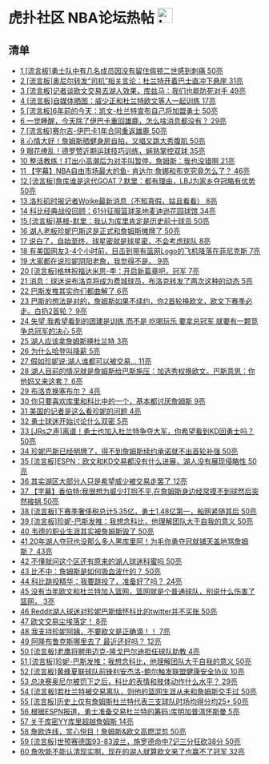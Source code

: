 # 虎扑社区 NBA论坛热帖 <img src="https://file.ipadown.com/tophub/assets/images/media/bbs.hupu.com.png_50x50.png" width="30" alt="Logo"></img>

## 清单

* [1 [流言板]勇士队中有几名成员因没有留住佩顿二世感到刺痛 50亮](https://bbs.hupu.com/54594097.html)
* [2 [流言板]奥尼尔转发“司机”相关言论：杜兰特开着巴士直冲下悬崖 31亮](https://bbs.hupu.com/54594148.html)
* [3 [流言板]记者谈欧文交易去湖人效果，库兹马：我们也能防死对手 49亮](https://bbs.hupu.com/54594140.html)
* [4 [流言板]自媒体晒图：威少正和杜兰特欧文等人一起训练 17亮](https://bbs.hupu.com/54594395.html)
* [5 [流言板]6年前的今天：凯文-杜兰特宣布自己将加盟勇士 50亮](https://bbs.hupu.com/54593318.html)
* [6 一觉睡醒，今天除了伊巴卡重回雄鹿，怎么啥消息都没有？ 29亮](https://bbs.hupu.com/54594287.html)
* [7 [流言板]赛尔吉-伊巴卡1年合同重返雄鹿 50亮](https://bbs.hupu.com/54592664.html)
* [8 心情大好！詹姆斯晒健身房自拍，又唱又跳大秀腹肌 50亮](https://bbs.hupu.com/54591634.html)
* [9 眼花缭乱！德罗赞近期运球技巧训练，娴熟掌控双球 35亮](https://bbs.hupu.com/54594146.html)
* [10 整活教练！打出小高潮后为对手叫暂停，詹姆斯：我也没错啊 21亮](https://bbs.hupu.com/54594295.html)
* [11 【字幕】NBA自由市场最大的鱼- 肯达尔·詹娜和布克究竟怎么了？ 46亮](https://bbs.hupu.com/54589470.html)
* [12 [流言板]詹库谁是这代GOAT？默里：都有理由，LBJ为家乡夺冠略有优势 50亮](https://bbs.hupu.com/54591282.html)
* [13 洛杉矶时报记者Woike最新消息（不知真假，姑且看看） 8亮](https://bbs.hupu.com/54594143.html)
* [14 科比经典战役回顾：61分征服篮球圣地麦迪逊花园球馆 34亮](https://bbs.hupu.com/54589734.html)
* [15 [流言板]基根-默里：我认为库里肯定是历史前十球员 50亮](https://bbs.hupu.com/54591000.html)
* [16 湖人老板珍妮巴斯这是正式和詹姆斯摊牌了 50亮](https://bbs.hupu.com/54588874.html)
* [17 说白了，自始至终，球星密就是球星密，不会考虑球队 8亮](https://bbs.hupu.com/54594337.html)
* [18 有美国网友3-4个小时前，目击到带有篮网Logo的飞机降落在菲尼克斯 ​ 7亮](https://bbs.hupu.com/54594104.html)
* [19 大家都在说珍妮阴阳老詹，我觉得不是。 9亮](https://bbs.hupu.com/54594182.html)
* [20 [流言板]格林祝福达米恩-李：开启新篇章吧，冠军 7亮](https://bbs.hupu.com/54594516.html)
* [21 消息：球迷说布洛克将成为费城球员，布洛克转发了两次这种的动态 5亮](https://bbs.hupu.com/54594114.html)
* [22 巴斯发推其实你们都曲解了 6亮](https://bbs.hupu.com/54593905.html)
* [23 巴斯的想法是对的，詹姆斯如果不续约，你2首轮换欧文，欧文下赛季必走。白扔2首轮？ 9亮](https://bbs.hupu.com/54594531.html)
* [24 失望 我希望看到的团建是训练 而不是 吃喝玩乐 要拿总冠军 就要有一颗竞争总冠军的决心 5亮](https://bbs.hupu.com/54594434.html)
* [25 湖人应该拿詹姆斯换杜兰特 3亮](https://bbs.hupu.com/54594402.html)
* [26 为什么哈登叫降薪 5亮](https://bbs.hupu.com/54594309.html)
* [27 假如珍妮说:湖人谁都可以被交易... 11亮](https://bbs.hupu.com/54593946.html)
* [28 湖人目前的情况就是詹姆斯给巴斯施压：加选秀权换欧文。巴斯意思：你他妈又来这套？ 6亮](https://bbs.hupu.com/54594086.html)
* [29 布洛克换塞布尔？ 4亮](https://bbs.hupu.com/54594125.html)
* [30 你只要喜欢库里和科比中的一个，基本都讨厌詹姆斯 9亮](https://bbs.hupu.com/54594089.html)
* [31 美国的记者是这么看珍妮的问题 4亮](https://bbs.hupu.com/54593972.html)
* [32 勇士球迷开始讨论什么双密 5亮](https://bbs.hupu.com/54594133.html)
* [33 [JRs之声]离谱！勇士也加入杜兰特争夺大军，你希望看到KD回勇士吗？ 50亮](https://bbs.hupu.com/54585066.html)
* [34 珍妮巴斯已经明牌了，得不到詹姆斯续约承诺就不出首轮补强 50亮](https://bbs.hupu.com/54590142.html)
* [35 [流言板]ESPN：欧文和KD交易都没有什么进展，湖人没有展现侵略性 50亮](https://bbs.hupu.com/54583464.html)
* [36 其实湖区大部分人只是希望威少被交易走罢了 12亮](https://bbs.hupu.com/54593892.html)
* [37 【字幕】香伯特:我很想为威少打抱不平,在詹姆斯身边经常摸不到球然后突然接锅 50亮](https://bbs.hupu.com/54583855.html)
* [38 [流言板]下赛季奢侈税总计5.35亿，勇士1.48亿第一，船网紧随其后 50亮](https://bbs.hupu.com/54583795.html)
* [39 [流言板]珍妮-巴斯发推：我想念科比，他理解团队大于自我的意义 50亮](https://bbs.hupu.com/54583148.html)
* [40 韦德的职业生涯其实被詹姆斯毁了 50亮](https://bbs.hupu.com/54589299.html)
* [41 20年湖人夺冠也没那么多人黑库里阿！为毛你勇夺冠就铺天盖地骂詹姆斯？ 43亮](https://bbs.hupu.com/54593343.html)
* [42 不懂就问这个区还有原来的湖人球迷科蜜吗 50亮](https://bbs.hupu.com/54592995.html)
* [43 比不中：詹姆斯是如何吸血波什的？ 50亮](https://bbs.hupu.com/54582738.html)
* [44 科比跳投精华：我要跳投了，准备好了吗？ 24亮](https://bbs.hupu.com/54587211.html)
* [45 没有当年欧文和杜兰特加入篮网，篮网就是个普通球队，别说什么伤害了篮网， 3亮](https://bbs.hupu.com/54593873.html)
* [46 Reddit湖人球迷对珍妮巴斯缅怀科比的twitter并不买账 50亮](https://bbs.hupu.com/54588222.html)
* [47 欧文交易尘埃落定！ 8亮](https://bbs.hupu.com/54593654.html)
* [48 我支持珍妮阿姨，不要欧文是正确滴！！ 7亮](https://bbs.hupu.com/54593783.html)
* [49 阿隆布鲁克斯哪里去了 最近还好吗？ 12亮](https://bbs.hupu.com/54590620.html)
* [50 [流言板]老鹰将聘用迈克-隆戈巴尔迪担任球队助教 4亮](https://bbs.hupu.com/54593786.html)
* [51 [流言板]珍妮-巴斯发推：我想念科比，他理解团队大于自我的意义 50亮](https://bbs.hupu.com/54583149.html)
* [52 [流言板]黄蜂夏联球队前锋利安杰洛-鲍尔触发联盟健康安全协议 10亮](https://bbs.hupu.com/54593436.html)
* [53 总决赛奥尼尔被罚下之后，科比的表情和肢体动作什么水平？ 29亮](https://bbs.hupu.com/54589531.html)
* [54 [流言板]若杜兰特被交易离队，则他的篮网生涯从未和詹姆斯交手过 50亮](https://bbs.hupu.com/54581930.html)
* [55 [流言板]历史上仅有詹姆斯杜兰特代表三支球队时场均得分均25+ 50亮](https://bbs.hupu.com/54581776.html)
* [56 根据ESPN报道，勇士准备交易杜兰特的筹码:库明加普洱怀斯曼 5亮](https://bbs.hupu.com/54593762.html)
* [57 关于库密YY库里超越詹姆斯 14亮](https://bbs.hupu.com/54593636.html)
* [58 詹欧连线，赏心悦目！詹姆斯&欧文高燃混剪 50亮](https://bbs.hupu.com/54581709.html)
* [59 [流言板]世预赛德国93-83波兰，施罗德命中7记三分狂砍38分 50亮](https://bbs.hupu.com/54582678.html)
* [60 詹吹能不能认清现实啊，现在的湖人就算欧文来了也赢不了冠军 32亮](https://bbs.hupu.com/54592832.html)
